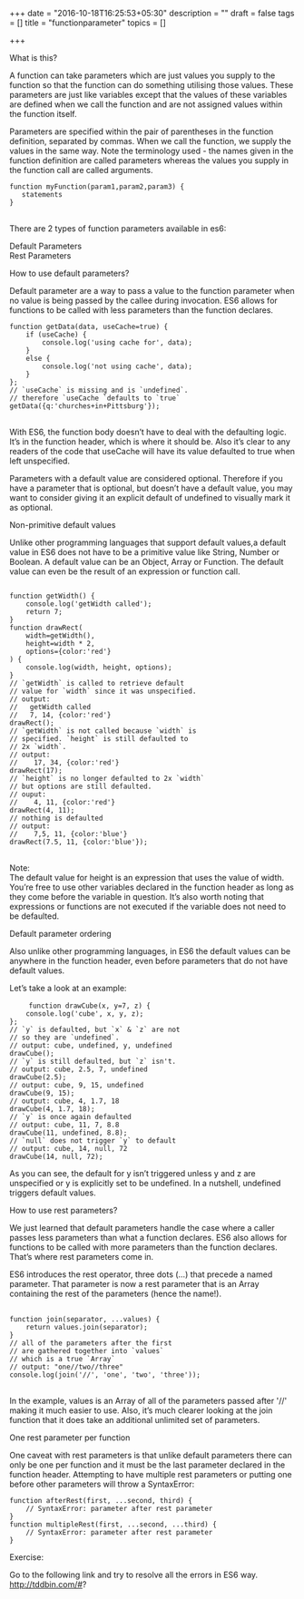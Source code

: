+++
date = "2016-10-18T16:25:53+05:30"
description = ""
draft = false
tags = []
title = "functionparameter"
topics = []

+++

<link rel="stylesheet" href="//cdnjs.cloudflare.com/ajax/libs/highlight.js/9.6.0/styles/androidstudio.min.css">
<script src="//cdnjs.cloudflare.com/ajax/libs/highlight.js/9.6.0/highlight.min.js"></script>
<script>hljs.initHighlightingOnLoad();</script>

<p class='custom-heading'>What is this?</p>
A function can take parameters which are just values you supply to the function so that the function can do something utilising those values. These parameters are just like variables except that the values of these variables are defined when we call the function and are not assigned values within the function itself.

Parameters are specified within the pair of parentheses in the function definition, separated by commas. When we call the function, we supply the values in the same way. Note the terminology used - the names given in the function definition are called <highlight>parameters</highlight> whereas the values you supply in the function call are called <highlight>arguments</highlight>.
<pre>
<code class="language-javascript">function myFunction(param1,param2,param3) {
   statements
}
</code>
</pre>
There are 2 types of function parameters available in es6:<br>

<highlight>Default Parameters</highlight><br>
<highlight>Rest Parameters</highlight>
<p class='custom-sub-heading'>How to use default parameters?</p>
Default parameter are a way to pass a value to the function parameter when no value is being passed by the callee during invocation.
ES6 allows for functions to be called with less parameters than the function declares.
<pre>
<code class="language-javascript">function getData(data, useCache=true) {
	if (useCache) {
		console.log('using cache for', data);
	}
	else {
		console.log('not using cache', data);
	}
};
// `useCache` is missing and is `undefined`.
// therefore `useCache `defaults to `true`
getData({q:'churches+in+Pittsburg'});
</code>
</pre>

With ES6, the function body doesn’t have to deal with the defaulting logic. It’s in the function header, which is where it should be. Also it’s clear to any readers of the code that <highlight>useCache</highlight> will have its value defaulted to <highlight>true</highlight> when left unspecified.

Parameters with a default value are considered optional. Therefore if you have a parameter that is optional, but doesn’t have a default value, you may want to consider giving it an explicit default of 
<highlight>undefined</highlight> to visually mark it as optional.


<p class='custom-sub-heading'>Non-primitive default values</p>

Unlike other programming languages that support default values,a default value in ES6 does not have to be a primitive value like <highlight>String</highlight>, <highlight>Number</highlight> or <highlight>Boolean</highlight>. A default value can be an <highlight>Object</highlight>, <highlight>Array</highlight> or <highlight>Function</highlight>. The default value can even be the result of an expression or function call.
<pre>
<code class="language-javascript">
function getWidth() {
	console.log('getWidth called');
	return 7;
}
function drawRect(
	width=getWidth(),
	height=width * 2,
	options={color:'red'}
) {
	console.log(width, height, options);
}
// `getWidth` is called to retrieve default
// value for `width` since it was unspecified.
// output:
//   getWidth called
//   7, 14, {color:'red'}
drawRect();
// `getWidth` is not called because `width` is
// specified. `height` is still defaulted to
// 2x `width`.
// output:
//    17, 34, {color:'red'}
drawRect(17);
// `height` is no longer defaulted to 2x `width`
// but options are still defaulted.
// ouput:
//    4, 11, {color:'red'}
drawRect(4, 11);
// nothing is defaulted
// output:
//    7,5, 11, {color:'blue'}
drawRect(7.5, 11, {color:'blue'});
</code>
</pre>

<highlight>Note:</highlight><br>
 The default value for height is an expression that uses the value of width. You’re free to use other variables declared in the function header as long as they come before the variable in question. It’s also worth noting that expressions or functions are not executed if the variable does not need to be defaulted.

<p class='custom-sub-heading'>Default parameter ordering</p>
Also unlike other programming languages, in ES6 the default values can be anywhere in the function header, even before parameters that do not have default values.

Let’s take a look at an example:
<pre>
	<code class="language-javascript">function drawCube(x, y=7, z) {
	console.log('cube', x, y, z);
};
// `y` is defaulted, but `x` & `z` are not
// so they are `undefined`.
// output: cube, undefined, y, undefined
drawCube();
// `y` is still defaulted, but `z` isn't.
// output: cube, 2.5, 7, undefined
drawCube(2.5);
// output: cube, 9, 15, undefined
drawCube(9, 15);
// output: cube, 4, 1.7, 18
drawCube(4, 1.7, 18);
// `y` is once again defaulted
// output: cube, 11, 7, 8.8
drawCube(11, undefined, 8.8);
// `null` does not trigger `y` to default
// output: cube, 14, null, 72
drawCube(14, null, 72);</code>
</pre>

As you can see, the default for <highlight>y </highlight>isn’t triggered unless <highlight>y </highlight> and <highlight>z </highlight> are unspecified or <highlight>y </highlight> is explicitly set to be <highlight>undefined</highlight>. In a nutshell, <highlight>undefined</highlight> triggers default values.
<p class='custom-sub-heading'>How to use rest parameters?</p>

We just learned that <highlight>default</highlight> parameters handle the case where a caller passes less parameters than what a function declares. ES6 also allows for functions to be called with more parameters than the function declares. That’s where <highlight>rest</highlight> parameters come in.

ES6 introduces the rest operator, three dots (…) that precede a named parameter. That parameter is now a rest parameter that is an Array containing the rest of the parameters (hence the name!).
<pre>
	<code class="language-javascript">
function join(separator, ...values) {
	return values.join(separator);
}
// all of the parameters after the first
// are gathered together into `values`
// which is a true `Array`
// output: "one//two//three"
console.log(join('//', 'one', 'two', 'three'));
</code>
</pre>

In the example, <highlight>values</highlight> is an <highlight>Array</highlight> of all of the parameters passed after <highlight>'//'</highlight> making it much easier to use. Also, it’s much clearer looking at the <highlight>join</highlight> function that it does take an additional unlimited set of parameters.
<p class='custom-sub-heading'>One rest parameter per function</p>
One caveat with rest parameters is that unlike default parameters there can only be one per function and it must be the last parameter declared in the function header. Attempting to have multiple rest parameters or putting one before other parameters will throw a <highlight>SyntaxError</highlight>:
<pre><code>function afterRest(first, ...second, third) {
	// SyntaxError: parameter after rest parameter
}
function multipleRest(first, ...second, ...third) {
	// SyntaxError: parameter after rest parameter
}</code></pre>

<p class='custom-heading'>Exercise:</p>

Go to the following link and try to resolve all the errors in ES6 way.<br>
http://tddbin.com/#?